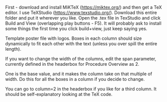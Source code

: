 First - download and install MiKTeX (https://miktex.org/) and then get a TeX editor. I use TeXStudio (https://www.texstudio.org/). Download this entire folder and put it wherever you like. Open the .tex file in TexStudio and click Build and View (overlapping play buttons - F5). It will probably ask to install some things the first time you click build+view, just keep saying yes.

Template poster file with logos. Boxes in each column should size dynamically to fit each other with the text (unless you over spill the entire length).

If you want to change the width of the columns, edit the span parameter, currently defined in the headerbox for Procedure Overview as 2.

One is the base value, and it makes the column take on that multiple of width. Do this for all the boxes in a column if you decide to change.

You can go to column=2 in the headerbox if you like for a third column. It should be self-explanatory looking at the TeX code.
